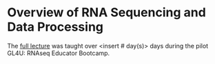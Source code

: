 # Overview of RNA Sequencing and Data Processing

The [full lecture](RNAseq_Overview_FULL.pdf) was taught over <insert # day(s)> days during the pilot GL4U: RNAseq Educator Bootcamp.
